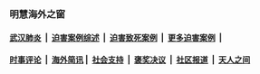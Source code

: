 
### 明慧海外之窗

####  [武汉肺炎](indexes/365.md?t=06180201) &nbsp;|&nbsp;  [迫害案例综述](indexes/328.md?t=06180201) &nbsp;|&nbsp; [迫害致死案例](indexes/277.md?t=06180201)  &nbsp;|&nbsp; [更多迫害案例](indexes/81.md?t=06180201)  &nbsp;|&nbsp; 
####  [时事评论](indexes/19.md?t=06180201) &nbsp;|&nbsp; [海外简讯](indexes/245.md?t=06180201)&nbsp;|&nbsp;  [社会支持](indexes/140.md?t=06180201) &nbsp;|&nbsp; [褒奖决议](indexes/282.md?t=06180201) &nbsp;|&nbsp; [社区报道](indexes/91.md?t=06180201)  &nbsp;|&nbsp; [天人之间](indexes/78.md?t=06180201) 

